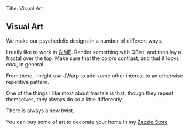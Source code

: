 Title: Visual Art

## Visual Art

We make our psychedelic designs in a number of different ways.

I really like to work in [GIMP](https://gimp.org).  Render something with QBist, and then lay a fractal over the top.  Make sure that the colors contrast, and that it looks *cool*, in general.

From there, I might use JWarp to add some other interest to an otherwise repetitive pattern.

One of the things I like most about fractals is that, though they repeat themselves, they always do so a little differently.

There is always a new twist.

You can buy some of art to decorate your home in my [Zazzle Store](https://zazzle.com/store/fractoscopic)


